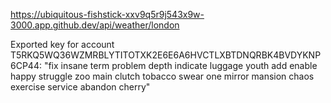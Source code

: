 
https://ubiquitous-fishstick-xxv9q5r9j543x9w-3000.app.github.dev/api/weather/london

Exported key for account T5RKQ5WQ36WZMRBLYTITOTXK2E6E6A6HVCTLXBTDNQRBK4BVDYKNP6CP44: "fix insane term problem depth indicate luggage youth add enable happy struggle zoo main clutch tobacco swear one mirror mansion chaos exercise service abandon cherry"
